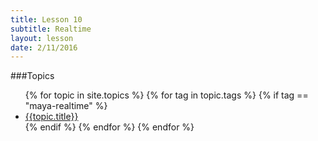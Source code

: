 ```yaml
---
title: Lesson 10
subtitle: Realtime
layout: lesson
date: 2/11/2016
---
```


###Topics
<ul>
 {% for topic in site.topics %}
   {% for tag in topic.tags %}
       {% if tag == "maya-realtime" %}
           <li><a href="{{ topic.url | prepend: site.baseurl }}">{{topic.title}}</a></li>
        {% endif %}
   {% endfor %}
 {% endfor %}
</ul>